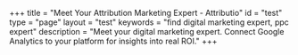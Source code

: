 +++
title = "Meet Your Attribution Marketing Expert - Attributio"
id = "test"
type = "page"
layout = "test"
keywords = "find digital marketing expert, ppc expert"
description = "Meet your digital marketing expert. Connect Google Analytics to your platform for insights into real ROI." 
+++